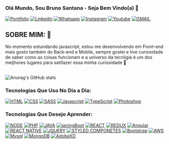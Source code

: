 ### Olá Mundo, Sou Bruno Santana - Seja Bem Vindo(a) 👋

[![Portifolio](https://img.shields.io/badge/Netlify-00C7B7?style=for-the-badge&logo=netlify&logoColor=white)](https://brunosantanadev.netlify.app/)
[![Linkedin](https://img.shields.io/badge/LinkedIn-0077B5?style=for-the-badge&logo=linkedin&logoColor=white)](https://www.linkedin.com/in/brunosantanadev/)
[![Whatsapp](https://img.shields.io/badge/WhatsApp-25D366?style=for-the-badge&logo=whatsapp&logoColor=white)](https://wa.me/5521994395138//)
[![Instagram](https://img.shields.io/badge/Instagram-E4405F?style=for-the-badge&logo=instagram&logoColor=white)](https://www.instagram.com/brunosantanadev/)
[![Youtube](https://img.shields.io/badge/YouTube-FF0000?style=for-the-badge&logo=youtube&logoColor=white)](https://www.youtube.com/channel/UCsKeBvLPAJ0YcrBo27CNGKw) 
[![GMAIL](https://img.shields.io/badge/Gmail-D14836?style=for-the-badge&logo=gmail&logoColor=white)](mailto:brunosantanadev@gmail.com)

## SOBRE MIM: 🤪
No momento estundando javascript, estou me desenvolvendo em Front-end mais gosto também do Back-end e Mobile, sempre gostei e tive curiosidade de saber como as coisas funcionam e a universo da tecnligia é um dos meljhores lugares para satifazer essa minha curiosidade 🚀 
<br><br>

![Anurag's GitHub stats](https://github-readme-stats.vercel.app/api?username=brunosantanadev&show_icons=true&theme=merko)



### Tecnologias Que Uso No Dia a Dia:


[![HTML](https://img.shields.io/badge/HTML5-E34F26?style=for-the-badge&logo=html5&logoColor=white)](#)
[![CSS](https://img.shields.io/badge/CSS3-1572B6?style=for-the-badge&logo=css3&logoColor=white)](#)
[![SASS](https://img.shields.io/badge/Sass-CC6699?style=for-the-badge&logo=sass&logoColor=white)](#)
[![Javascript](https://img.shields.io/badge/JavaScript-F7DF1E?style=for-the-badge&logo=javascript&logoColor=black)](#)
[![TypeScript](https://img.shields.io/badge/TypeScript-007ACC?style=for-the-badge&logo=typescript&logoColor=white)](#)
[![Photoshop](https://img.shields.io/badge/Adobe%20Photoshop-31A8FF?style=for-the-badge&logo=Adobe%20Photoshop&logoColor=black)](#)


### Tecnologias Que Desejo Aprender:


[![NODE](https://img.shields.io/badge/Node.js-43853D?style=for-the-badge&logo=node.js&logoColor=white)](#)
[![PHP](https://img.shields.io/badge/PHP-777BB4?style=for-the-badge&logo=php&logoColor=white)](#)
[![JAVA](https://img.shields.io/badge/Java-ED8B00?style=for-the-badge&logo=java&logoColor=white)](#)
[![springBoot](https://img.shields.io/badge/Spring-6DB33F?style=for-the-badge&logo=spring&logoColor=white)](#)
[![REACT](https://img.shields.io/badge/React-20232A?style=for-the-badge&logo=react&logoColor=61DAFB)](#)
[![REDUX](https://img.shields.io/badge/Redux-593D88?style=for-the-badge&logo=redux&logoColor=white)](#)
[![Angular](https://img.shields.io/badge/Angular-DD0031?style=for-the-badge&logo=angular&logoColor=white)](#)
[![REACT NATIVE](https://img.shields.io/badge/React_Native-20232A?style=for-the-badge&logo=react&logoColor=61DAFB)](#)
[![JQUERY](https://img.shields.io/badge/jQuery-0769AD?style=for-the-badge&logo=jquery&logoColor=white)](#)
[![STYLED COMPONETES](https://img.shields.io/badge/styled--components-DB7093?style=for-the-badge&logo=styled-components&logoColor=white)](#)
[![Bootstrap](https://img.shields.io/badge/Bootstrap-563D7C?style=for-the-badge&logo=bootstrap&logoColor=white)](#)
[![AWS](https://img.shields.io/badge/Amazon_AWS-232F3E?style=for-the-badge&logo=amazon-aws&logoColor=white)](#)
[![Mysql](https://img.shields.io/badge/MySQL-005C84?style=for-the-badge&logo=mysql&logoColor=white)]()
[![MongoDB](https://img.shields.io/badge/MongoDB-4EA94B?style=for-the-badge&logo=mongodb&logoColor=white)](#)
[![AdobeXD](https://img.shields.io/badge/Adobe%20XD-470137?style=for-the-badge&logo=Adobe%20XD&logoColor=#FF61F6)](#)

[![]()](#)
[![]()](#)
[![]()](#)
[![]()](#)
[![]()](#)
[![]()](#)
[![]()](#)

